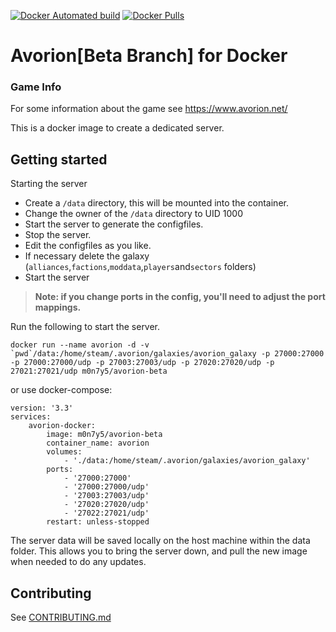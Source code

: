 [![Docker Automated build](https://img.shields.io/docker/cloud/automated/m0n7y5/avorion-beta?style=flat-square)](https://hub.docker.com/r/m0n7y5/avorion-beta)
[![Docker Pulls](https://img.shields.io/docker/pulls/m0n7y5/avorion-beta.svg?style=flat-square)](https://hub.docker.com/r/m0n7y5/avorion-beta)

Avorion[Beta Branch] for Docker
==================


### Game Info

For some information about the game see https://www.avorion.net/

This is a docker image to create a dedicated server.


## Getting started
Starting the server 

* Create a `/data` directory, this will be mounted into the container.
* Change the owner of the `/data` directory to UID 1000
* Start the server to generate the configfiles.
* Stop the server.
* Edit the configfiles as you like.
* If necessary delete the galaxy (```alliances```,```factions```,```moddata```,```players```and```sectors``` folders)
* Start the server

> **Note: if you change ports in the config, you'll need to adjust the port mappings.**

Run the following to start the server.
```
docker run --name avorion -d -v `pwd`/data:/home/steam/.avorion/galaxies/avorion_galaxy -p 27000:27000 -p 27000:27000/udp -p 27003:27003/udp -p 27020:27020/udp -p 27021:27021/udp m0n7y5/avorion-beta
```
or use docker-compose:
```
version: '3.3'
services:
    avorion-docker:
        image: m0n7y5/avorion-beta
        container_name: avorion
        volumes:
            - './data:/home/steam/.avorion/galaxies/avorion_galaxy'
        ports:
            - '27000:27000'
            - '27000:27000/udp'
            - '27003:27003/udp'
            - '27020:27020/udp'
            - '27022:27021/udp'
        restart: unless-stopped
```

The server data will be saved locally on the host machine within the data folder. This allows you to bring the server down, and pull the new image when needed to do any updates.



## Contributing

See [CONTRIBUTING.md](https://github.com/Lukas1818/docker-avorion/blob/master/CONTRIBUTING.md)


